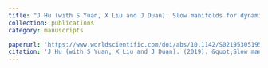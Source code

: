 ```yaml
---
title: "J Hu (with S Yuan, X Liu and J Duan). Slow manifolds for dynamical systems with non-Gaussian stable Lévy noise. Analysis and Applications, 2019, 17(03), 477-511."
collection: publications
category: manuscripts

paperurl: 'https://www.worldscientific.com/doi/abs/10.1142/S0219530519500027'
citation: 'J Hu (with S Yuan, X Liu and J Duan). (2019). &quot;Slow manifolds for dynamical systems with non-Gaussian stable Lévy noise..&quot; <i>Analysis and Applications 1</i>. 17(03).'
---
```



